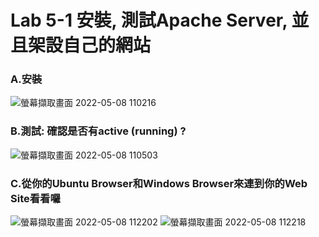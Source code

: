 # Lab 5-1 安裝, 測試Apache Server, 並且架設自己的網站



### A.安裝

![螢幕擷取畫面 2022-05-08 110216](https://user-images.githubusercontent.com/89327102/167280033-4d0dfd44-8d5e-4b3b-b4c8-799fa981a807.jpg)

### B.測試: 確認是否有active (running) ?

![螢幕擷取畫面 2022-05-08 110503](https://user-images.githubusercontent.com/89327102/167280039-8b423edb-4e7c-4f89-8520-794c8e9a59af.jpg)

### C.從你的Ubuntu Browser和Windows Browser來連到你的Web Site看看囉

![螢幕擷取畫面 2022-05-08 112202](https://user-images.githubusercontent.com/89327102/167280370-1506ed21-ded0-4676-aa96-caa55adbeac6.jpg)
![螢幕擷取畫面 2022-05-08 112218](https://user-images.githubusercontent.com/89327102/167280375-e7fb7d3a-afee-45f4-9157-76f6b2adcf6b.jpg)




